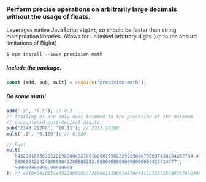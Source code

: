 ### Perform precise operations on arbitrarily large decimals without the usage of floats.

Leverages native JavaScript `BigInt`, so should be faster than string manipulation libraries.
Allows for unlimited arbitrary digits (up to the absurd limitations of BigInt)

`$ npm install --save precision-math`


##### Include the package.
``` javascript
const {add, sub, mult} = require('precision-math');
```


##### Do some math!
``` javascript
add('.2', '0.1'); // 0.3
// Trailing 0s are only ever trimmed to the precision of the maximum
// encountered post-decimal digits.
sub('2343.21200', '10.11'); // 2333.10200
mult('.2', '0.100'); // 0.020

// Fun!
mult(
  '84329810756392221989004327891809679902229299040756637438294362784.4328000000011011',
  '50000042242410000043288888282.00000000000000000000421414777',
  '999999999999.99999999'
); // 4216494100114052296988957280801318867457046311073172564636761834886925607535808706713829063214866342509500.32251147080314365825467118279366225165139359801890453
```
